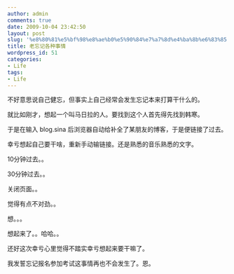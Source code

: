 ```yaml
---
author: admin
comments: true
date: 2009-10-04 23:42:50
layout: post
slug: '%e8%80%81%e5%bf%98%e8%ae%b0%e5%90%84%e7%a7%8d%e4%ba%8b%e6%83%85'
title: 老忘记各种事情
wordpress_id: 51
categories:
- Life
tags:
- Life
---
```


不好意思说自己健忘，但事实上自己经常会发生忘记本来打算干什么的。

就比如刚才，想起一个叫马日拉的人。要找到这个人首先得先找到韩寒。

于是在输入 blog.sina 后浏览器自动给补全了某朋友的博客，于是便链接了过去。

幸亏想起自己要干啥，重新手动输链接。还是熟悉的音乐熟悉的文字。

10分钟过去。。

30分钟过去。。

关闭页面。。

觉得有点不对劲。。

想。。。

想起来了。。哈哈。。

还好这次幸亏心里觉得不踏实幸亏想起来要干嘛了。

我发誓忘记报名参加考试这事情再也不会发生了。恩。
